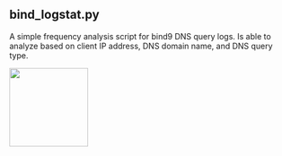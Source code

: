 ## bind_logstat.py

A simple frequency analysis script for bind9 DNS query logs.
Is able to analyze based on client IP address, DNS domain name,
and DNS query type.

<img src="http://www.blackhillsinfosec.com/wp-content/uploads/2016/03/BHIS-logo-L.png" width=140px>
